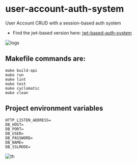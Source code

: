 # user-account-auth-system
User Account CRUD with a session-based auth system

- Find the jwt-based version here: [jwt-based-auth-system](https://github.com/OsagieDG/jwt-based-auth-system)


![logs](https://github.com/osag1e/user-account-auth-system/blob/main/logs.png)


## Makefile commands are:
```
make build-api
make run
make lint
make test
make cyclomatic
make clean
```


## Project environment variables
```
HTTP_LISTEN_ADDRESS=
DB_HOST=
DB_PORT=
DB_USER=
DB_PASSWORD=
DB_NAME=
DB_SSLMODE=
```


![th](https://github.com/osag1e/user-account-auth-system/blob/main/testhandlers.png)
